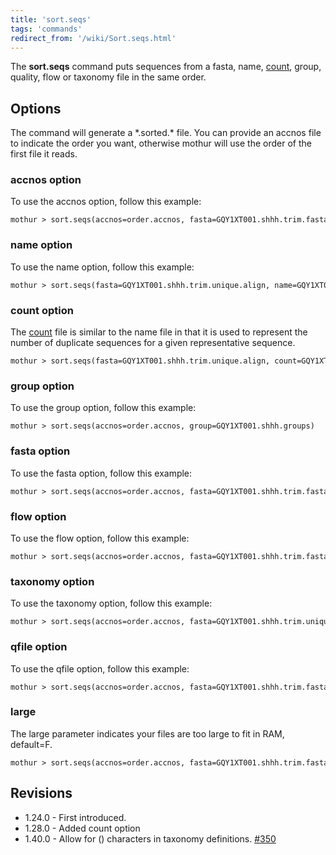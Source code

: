 ```yaml
---
title: 'sort.seqs'
tags: 'commands'
redirect_from: '/wiki/Sort.seqs.html'
---
```

The **sort.seqs** command puts sequences from a
fasta, name, [ count](Count_File), group, quality, flow or
taxonomy file in the same order.


## Options

The command will generate a \*.sorted.\* file. You can provide an accnos
file to indicate the order you want, otherwise mothur will use the order
of the first file it reads.

### accnos option

To use the accnos option, follow this example:

    mothur > sort.seqs(accnos=order.accnos, fasta=GQY1XT001.shhh.trim.fasta)

### name option

To use the name option, follow this example:

    mothur > sort.seqs(fasta=GQY1XT001.shhh.trim.unique.align, name=GQY1XT001.shhh.trim.names)

### count option

The [ count](Count_File) file is similar to the name file in
that it is used to represent the number of duplicate sequences for a
given representative sequence.

    mothur > sort.seqs(fasta=GQY1XT001.shhh.trim.unique.align, count=GQY1XT001.shhh.trim.count_table)

### group option

To use the group option, follow this example:

    mothur > sort.seqs(accnos=order.accnos, group=GQY1XT001.shhh.groups)

### fasta option

To use the fasta option, follow this example:

    mothur > sort.seqs(accnos=order.accnos, fasta=GQY1XT001.shhh.trim.fasta)

### flow option

To use the flow option, follow this example:

    mothur > sort.seqs(accnos=order.accnos, fasta=GQY1XT001.shhh.trim.fasta, flow=GQY1XT001.shhh.trim.flow)

### taxonomy option

To use the taxonomy option, follow this example:

    mothur > sort.seqs(accnos=order.accnos, fasta=GQY1XT001.shhh.trim.unique.good.filter.unique.precluster.pick.fasta, taxonomy=GQY1XT001.shhh.trim.unique.good.filter.unique.precluster.pick.rdp.taxonomy)

### qfile option

To use the qfile option, follow this example:

    mothur > sort.seqs(accnos=order.accnos, fasta=GQY1XT001.shhh.trim.fasta, qfile=GQY1XT001.shhh.trim.qual)

### large

The large parameter indicates your files are too large to fit in RAM,
default=F.

    mothur > sort.seqs(accnos=order.accnos, fasta=GQY1XT001.shhh.trim.fasta, qfile=GQY1XT001.shhh.trim.qual, large=T)

## Revisions

-   1.24.0 - First introduced.
-   1.28.0 - Added count option
-   1.40.0 - Allow for () characters in taxonomy definitions.
    [\#350](https://github.com/mothur/mothur/issues/350)


